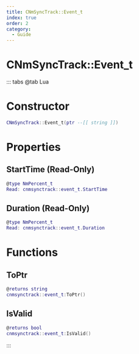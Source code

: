 ```yaml
---
title: CNmSyncTrack::Event_t
index: true
order: 2
category:
  - Guide
---
```


# CNmSyncTrack::Event_t

::: tabs
@tab Lua
# Constructor
```lua
CNmSyncTrack::Event_t(ptr --[[ string ]])
```
# Properties
## StartTime (Read-Only)
```lua
@type NmPercent_t
Read: cnmsynctrack::event_t.StartTime
```
## Duration (Read-Only)
```lua
@type NmPercent_t
Read: cnmsynctrack::event_t.Duration
```
# Functions
## ToPtr
```lua
@returns string
cnmsynctrack::event_t:ToPtr()
```
## IsValid
```lua
@returns bool
cnmsynctrack::event_t:IsValid()
```

:::